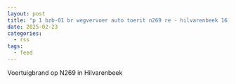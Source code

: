 ```yaml
---
layout: post
title: "p 1 bzb-01 br wegvervoer auto toerit n269 re - hilvarenbeek 16,1 b hilvarenbeek 209241 209232"
date: 2025-02-23
categories: 
  - rss
tags: 
  - feed
---
```


Voertuigbrand op N269 in Hilvarenbeek

